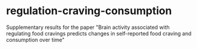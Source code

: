 # regulation-craving-consumption
Supplementary results for the paper "Brain activity associated with regulating food cravings predicts changes in self-reported food craving and consumption over time"
